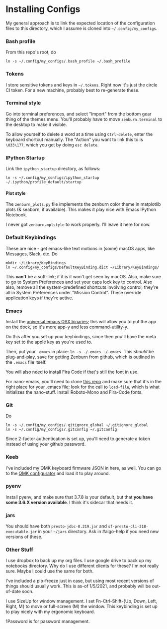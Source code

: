 # Installing Configs

My general approach is to link the expected location of the configuration files
to this directory, which I assume is cloned into `~/.config/my_configs`.

### Bash profile

From this repo's root, do

```
ln -s ~/.config/my_configs/.bash_profile ~/.bash_profile
```

### Tokens

I store sensitive tokens and keys in `~/.tokens`. Right now it's just the circle CI
token. For a new machine, probably best to re-generate these.

### Terminal style

Go into terminal preferences, and select "Import" from the bottom gear thing of
the themes menu. You'll probably have to move `zenburn.terminal` to the desktop
to make it visible.

To allow yourself to delete a word at a time using `Ctrl-delete`, enter the
keyboard shortcut manually. The "Action" you want to link this to is
`\033\177`, which you get by doing `esc delete`.

### IPython Startup

Link the `ipython_startup` directory, as follows:

`ln -s ~/.config/my_configs/ipython_startup ~/.ipython/profile_default/startup`

#### Plot style

The `zenburn_plots.py` file implements the zenburn color theme in matplotlib plots (&
seaborn, if available). This makes it play nice with Emacs IPython Notebook.

I never got `zenburn.mplstyle` to work properly. I'll leave it here for now.

### Default Keybindings

These are nice - get emacs-like text motions in (some) macOS apps, like
Messages, Slack, etc. Do

```
mkdir ~/Library/KeyBindings
ln ~/.config/my_configs/DefaultKeyBinding.dict ~/Library/KeyBindings/
```

This **can't** be a soft-link; if it is it won't get seen by macOS. Also, make
sure to go to System Preferences and set your caps lock key to control. Also
also, remove all the system-predefined shortcuts involving control; they're all
in System Preferences under "Mission Control". These override application keys
if they're active.

### Emacs

Install the [universal emacs OSX binaries](https://emacsformacosx.com/); this
will allow you to put the app on the dock, so it's more app-y and less
command-utility-y.

Do this after you set up your keybindings, since then you'll have the meta key
set to the apple key as you're used to.

Then, put your `.emacs` in place: `ln -s ./.emacs ~/.emacs`. This _should_ be
plug-and-play, save for getting Zenburn from github, which is outlined in the
`.emacs` file itself.

You will also need to install Fira Code if that's still the font in use.

For nano-emacs, you'll need to clone [this
repo](https://github.com/peterewills/nano-emacs) and make sure that it's in the right
place for your .emacs file; look for the call to `load-file`, which is what initializes
the nano-stuff. Install Roboto-Mono and Fira-Code fonts.

### Git

Do

```
ln -s ~/.config/my_configs/.gitignore_global ~/.gitignore_global
ln -s ~/.config/my_configs/.gitconfig ~/.gitconfig
```

Since 2-factor authentication is set up, you'll need to generate a token instead
of using your github password.

### Keeb

I've included my QMK keyboard firmware JSON in here, as well. You can go to the [QMK
configurator](https://config.qmk.fm/#) and load it to play around.

### pyenv

Install pyenv, and make sure that 3.7.8 is your default, but that **you have some 3.6.X
version available**. I think it's sidecar that needs it.

### jars

You should have both `presto-jdbc-0.219.jar` and `sf-presto-cli-318-executable.jar` in
your `~/jars` directory. Ask in #algo-help if you need new versions of these.


### Other Stuff

I use dropbox to back up my org files. I use google drive to back up my notebooks
directory. Why do I use different clients for these? I'm not really sure. Maybe I could
use the same for both.

I've included a pip-freeze just in case, but using most recent versions of things should
usually work. This is as-of 1/5/2021, and probably will be out-of-date soon.

I use SizeUp for window management. I set Fn-Ctrl-Shift-{Up, Down, Left, Right, M} to
move or full-screen (M) the window. This keybinding is set up to play nicely with my
ergonomic keyboard.

1Password is for password management.
